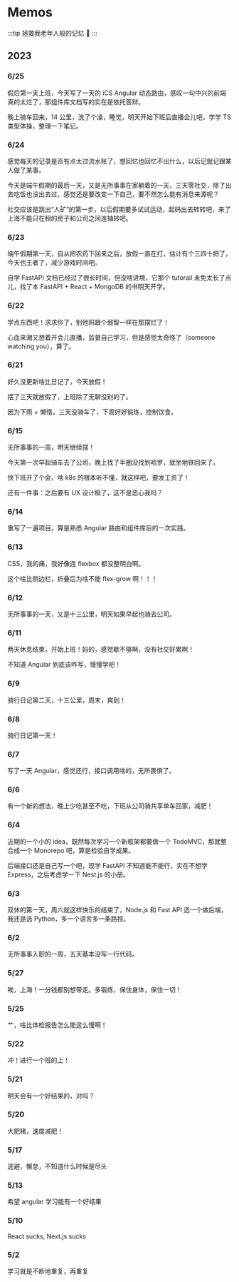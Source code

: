 # Memos

:::tip
拯救我老年人般的记忆 🐷
:::

## 2023

### 6/25

假后第一天上班，今天写了一天的 iCS Angular 动态路由，感叹一句中兴的前端真的太烂了，那组件库文档写的实在是依托答辩。

晚上骑车回来，14 公里，洗了个澡，睡觉，明天开始下班后直播会儿吧，学学 TS 类型体操，整理一下笔记。

### 6/24

感觉每天的记录是否有点太过流水账了，想回忆也回忆不出什么，以后记就记跟某人做了某事。

今天是端午假期的最后一天，又是无所事事在家躺着的一天，三天零社交，除了出去吃饭也没出去过，感觉还是要改变一下自己，要不然怎么能有消息来源呢？

社交应该是跳出“人矿”的第一步，以后假期要多试试运动，起码出去转转吧，来了上海不能只在租的房子和公司之间连轴转吧。


### 6/23

端午假期第一天，自从把农药下回来之后，放假一直在打，估计有个三四十把了，今天也王者了，减少游戏时间吧。

自学 FastAPI 文档已经过了很长时间，但没啥进境，它那个 tutorail 未免太长了点儿，找了本 FastAPI + React + MongoDB 的书明天开学。

### 6/22

学点东西吧！求求你了，别他妈跟个弱智一样在那摆烂了！

心血来潮又想着开会儿直播，监督自己学习，但是感觉太奇怪了（someone watching you），算了。

### 6/21

好久没更新啥比日记了，今天放假！

摆了三天就放假了，上班除了无聊没别的了。

因为下雨 + 懒惰，三天没骑车了，下周好好锻炼，控制饮食。

### 6/15

无所事事的一周，明天继续摆！

今天第一次早起骑车去了公司，晚上找了半圈没找到哈罗，就坐地铁回来了。

快下班开了个会，啥 k8s 的根本听不懂，就这样吧，要发工资了！

还有一件事：之后要有 UX 设计稿了，这不是恶心我吗？

### 6/14

重写了一遍项目，算是熟悉 Angular 路由和组件库后的一次实践。

### 6/13

CSS，我的痛，我好像连 flexbox 都没整明白啊。

这个啥比侧边栏，折叠后为啥不能 flex-grow 啊！！！

### 6/12

无所事事的一天，又是十三公里，明天如果早起也骑去公司。

### 6/11

两天休息结束，开始上班！妈的，感觉歇不够啊，没有社交好累啊！

不知道 Angular 到底该咋写，慢慢学吧！

### 6/9

骑行日记第二天，十三公里，周末，爽到！

### 6/8

骑行日记第一天！

### 6/7

写了一天 Angular，感觉还行，接口调用啥的，无所畏惧了。

### 6/6

有一个新的想法，晚上少吃甚至不吃，下班从公司骑共享单车回家，减肥！

### 6/4

近期的一个小的 idea，既然每次学习一个新框架都要做一个 TodoMVC，那就整合成一个 Monorepo 吧，算是检验自学成果。

后端接口还是自己写一个吧，现学 FastAPI 不知道能不能行，实在不想学 Express，之后考虑学一下 Nest.js 的小册。


### 6/3

双休的第一天，周六就这样快乐的结束了，Node.js 和 Fast API 选一个做后端，我还是选 Python，多一个语言多一条路捏。

### 6/2

无所事事入职的一周，五天基本没写一行代码。

### 5/27

唉，上海！一分钱都别想带走。多锻炼，保住身体，保住一切！

### 5/25

艹，啥比体检报告怎么能这么慢啊！

### 5/22

冲！进行一个班的上！

### 5/21

明天会有一个好结果的，对吗？

### 5/20

大肥猪，速度减肥！

### 5/17

逃避，懈怠，不知道什么时候是尽头

### 5/13

希望 angular 学习能有一个好结果

### 5/10

React sucks, Next.js sucks

### 5/2

学习就是不断地重复，再重复
